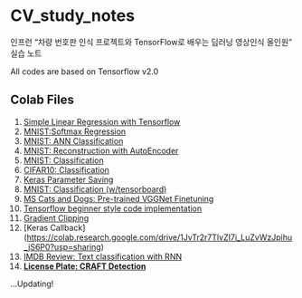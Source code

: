 # CV_study_notes
인프런 “차량 번호판 인식 프로젝트와 TensorFlow로 배우는 딥러닝 영상인식 올인원” 실습 노트

All codes are based on Tensorflow v2.0

## Colab Files
1. [Simple Linear Regression with Tensorflow](https://colab.research.google.com/drive/1QCjnGTX2sWGRjO99EDtAP4JFsY-yzL7R?usp=share_link)
2. [MNIST:Softmax Regression](https://colab.research.google.com/drive/1OD2t8k5Nk3TbLlwwd59T9LPLQGaDpd39?usp=share_link)
3. [MNIST: ANN Classification](https://colab.research.google.com/drive/14LnDfnJGejl4L-CJ5CFqbCq-e_3TjanT?usp=sharing)
4. [MNIST: Reconstruction with AutoEncoder](https://colab.research.google.com/drive/1zwRym9JRHkqhdlZRjL-EPy0H2zjOnImJ?usp=sharing)
5. [MNIST: Classification](https://colab.research.google.com/drive/19MCYo9P2rNZVbMszxmHDYk29wZSSFO5V?usp=sharing)
6. [CIFAR10: Classification](https://colab.research.google.com/drive/16IJRUcWzd2TVUZBFRXytEVYpJV_McS3f?usp=sharing)
7. [Keras Parameter Saving](https://colab.research.google.com/drive/1RcU27-UqnkK-AeHzsjJYYjROAjcsIipq?usp=sharing)
8. [MNIST: Classification (w/tensorboard)](https://colab.research.google.com/drive/1ByQPcI4BTt8SUtAFTGHoCRpe-jyRMLLt?usp=sharing)
9. [MS Cats and Dogs: Pre-trained VGGNet Finetuning](https://colab.research.google.com/drive/1jKq_9DC5Gbnar51RtHyzcNo_vUKQm7rQ?usp=sharing)
10. [Tensorflow beginner style code implementation](https://colab.research.google.com/drive/1oEG1wVk757utpc1YUddt9Us7WKbucQcQ?usp=sharing)
11. [Gradient Clipping](https://colab.research.google.com/drive/1IsdmFH1QF5W-TYwiNaouQkF5MXN5EeMT?usp=sharing)
12. [Keras Callback] (https://colab.research.google.com/drive/1JvTr2r7TlvZI7i_LuZvWzJpihu_jS6P0?usp=sharing)
13. [IMDB Review: Text classification with RNN](https://colab.research.google.com/drive/1eGKmGXL36hhNAbvAvPGuAJUjVqRrTR5N?usp=sharing)
14. [**License Plate: CRAFT Detection**](https://colab.research.google.com/drive/1zwRym9JRHkqhdlZRjL-EPy0H2zjOnImJ?usp=sharing)

...Updating!
